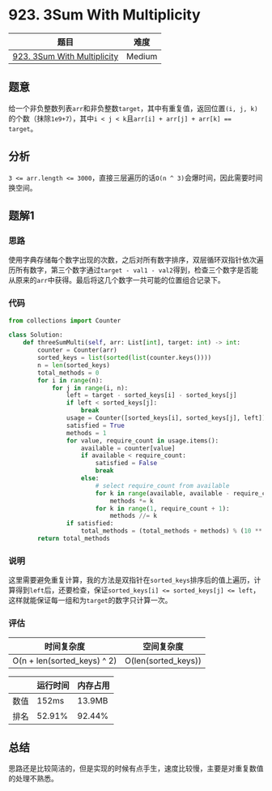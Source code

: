 # 923. 3Sum With Multiplicity

| 题目 | 难度 |
| ---- | ---- |
| [923. 3Sum With Multiplicity](https://leetcode.com/problems/3sum-with-multiplicity/) | Medium |

## 题意

给一个非负整数列表`arr`和非负整数`target`，其中有重复值，返回位置`(i, j, k)`的个数（抹除`1e9+7`），其中`i < j < k`且`arr[i] + arr[j] + arr[k] == target`。

## 分析

`3 <= arr.length <= 3000`，直接三层遍历的话`O(n ^ 3)`会爆时间，因此需要时间换空间。

## 题解1

### 思路

使用字典存储每个数字出现的次数，之后对所有数字排序，双层循环双指针依次遍历所有数字，第三个数字通过`target - val1 - val2`得到，检查三个数字是否能从原来的`arr`中获得。最后将这几个数字一共可能的位置组合记录下。

### 代码

```python
from collections import Counter

class Solution:
    def threeSumMulti(self, arr: List[int], target: int) -> int:
        counter = Counter(arr)
        sorted_keys = list(sorted(list(counter.keys())))
        n = len(sorted_keys)
        total_methods = 0
        for i in range(n):
            for j in range(i, n):
                left = target - sorted_keys[i] - sorted_keys[j]
                if left < sorted_keys[j]:
                    break
                usage = Counter([sorted_keys[i], sorted_keys[j], left])
                satisfied = True
                methods = 1
                for value, require_count in usage.items():
                    available = counter[value]
                    if available < require_count:
                        satisfied = False
                        break
                    else:
                        # select require_count from available
                        for k in range(available, available - require_count, -1):
                            methods *= k
                        for k in range(1, require_count + 1):
                            methods //= k
                if satisfied:
                    total_methods = (total_methods + methods) % (10 ** 9 + 7)
        return total_methods
```

### 说明

这里需要避免重复计算，我的方法是双指针在`sorted_keys`排序后的值上遍历，计算得到`left`后，还要检查，保证`sorted_keys[i] <= sorted_keys[j] <= left`，这样就能保证每一组和为`target`的数字只计算一次。

### 评估

| 时间复杂度 | 空间复杂度 |
| ---- | ---- |
| O(n + len(sorted_keys) ^ 2) | O(len(sorted_keys)) |

| | 运行时间 | 内存占用 |
| ---- | ---- | ---- |
| 数值 | 152ms | 13.9MB |
| 排名 | 52.91% | 92.44% |

## 总结

思路还是比较简洁的，但是实现的时候有点手生，速度比较慢，主要是对重复数值的处理不熟悉。
